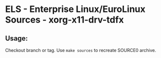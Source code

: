 # ELS - Enterprise Linux/EuroLinux Sources - xorg-x11-drv-tdfx
 
## Usage:
  Checkout branch or tag. Use `make sources` to recreate  SOURCE0 archive.
